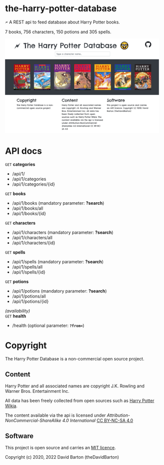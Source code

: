 # the-harry-potter-database

🗲 A REST api to feed database about Harry Potter books.

7 books, 756 characters, 150 potions and 305 spells.

![client](screenshot.jpg)

# API docs

`GET` **categories**

- /api/1/
- /api/1/categories
- /api/1/categories/{id}

`GET` **books**

- /api/1/books (mandatory parameter: **?search**)
- /api/1/books/all
- /api/1/books/{id}

`GET` **characters**

- /api/1/characters (mandatory parameter: **?search**)
- /api/1/characters/all
- /api/1/characters/{id}

`GET` **spells**

- /api/1/spells (mandatory parameter: **?search**)
- /api/1/spells/all
- /api/1/spells/{id}

`GET` **potions**

- /api/1/potions (mandatory parameter: **?search**)
- /api/1/potions/all
- /api/1/potions/{id}

_(availability)_   
`GET` **health**  

- /health (optional parameter: **`?from=`**)

# Copyright

The Harry Potter Database is a non-commercial open source project.

## Content

Harry Potter and all associated names are copyright J.K. Rowling and Warner Bros. Entertainment Inc.

All data has been freely collected from open sources such as [Harry Potter Wikia](https://harrypotter.fandom.com/wiki/Main_Page).

The content available via the api is licensed under _Attribution-NonCommercial-ShareAlike 4.0 International_ [CC BY-NC-SA 4.0](https://creativecommons.org/licenses/by-nc-sa/4.0/legalcode)

## Software

This project is open source and carries an [MIT licence](LICENSE).

Copyright (c) 2020, 2022 David Barton (theDavidBarton)
